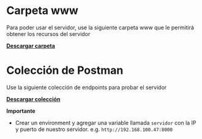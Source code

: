 # Carpeta www
Para poder usar el servidor, use la siguiente carpeta www que le permitirá obtener los recursos del servidor

**[Descargar carpeta](https://dauam-my.sharepoint.com/:u:/g/personal/ismaeli_lopez_estudiante_uam_es/Eb2fW5q5B5ZFpMPFism8RTkBfs-trNSbEWYgY0-HXanLog?e=izFUAe)**

# Colección de Postman 
Use la siguiente colección de endpoints para probar el servidor

**[Descargar colección](uploads/290a487f9dc6cf88d2f91792cc482120/practica_01.postman_collection.json)**

**Importante**
* Crear un environment y agregar una variable llamada `servidor` con la IP y puerto de nuestro servidor. e.g. `http://192.168.100.47:8000`